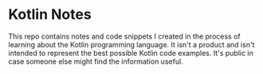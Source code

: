 # Kotlin Notes

This repo contains notes and code snippets I created in the process of learning about the Kotlin programming language. It isn't a product and isn't intended to represent the best possible Kotlin code examples. It's public in case someone else might find the information useful. 


